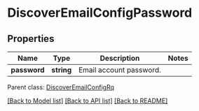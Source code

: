 # DiscoverEmailConfigPassword

## Properties
Name | Type | Description | Notes
------------ | ------------- | ------------- | -------------
**password** | **string** | Email account password. | 

 Parent class: [DiscoverEmailConfigRq](DiscoverEmailConfigRq.md)

[[Back to Model list]](README.md#documentation-for-models) [[Back to API list]](README.md#documentation-for-api-endpoints) [[Back to README]](README.md)


